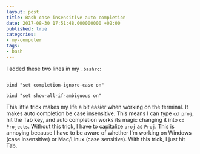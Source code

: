 ```yaml
---
layout: post
title: Bash case insensitive auto completion
date: 2017-08-30 17:51:48.000000000 +02:00
published: true
categories:
- my-computer
tags:
- bash
---
```


I added these two lines in my <code>.bashrc</code>:

```

bind "set completion-ignore-case on"

bind "set show-all-if-ambiguous on"

```

This little trick makes my life a bit easier when working on the terminal. It makes auto completion be case insensitive. This means I can type <code>cd proj</code>, hit the Tab key, and auto completion works its magic changing it into <code>cd Projects</code>. Without this trick, I have to capitalize <code>proj</code> as <code>Proj</code>. This is annoying because I have to be aware of whether I'm working on Windows (case insensitive) or Mac/Linux (case sensitive). With this trick, I just hit Tab.
